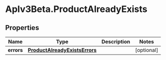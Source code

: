 # ApIv3Beta.ProductAlreadyExists

## Properties

Name | Type | Description | Notes
------------ | ------------- | ------------- | -------------
**errors** | [**ProductAlreadyExistsErrors**](ProductAlreadyExistsErrors.md) |  | [optional] 


